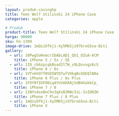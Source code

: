 ```yaml
---
layout: produk-casinghp
title: Teen Wolf Stilinski 24 iPhone Case
categories: apple

# Produk
product-title: Teen Wolf Stilinski 24 iPhone Case
harga: 90000
sku: hn-1399
image-drive: 1mQsiOfkj1-Xy5M65jz97broG5xa-Biti
gallery:
  - url: 10Pwg5oHnmcrIbAbLAD1_QU1_OZuA-6CM
    title: iPhone 5 / 5s / SE
  - url: 1I0_cb6zpcqkBsod2lTW_s9LQvvvgz6cS
    title: iPhone 6 / 6s
  - url: 1VTvkhO7f0SDIWYQTwfVXkqBcbOEQlN0a
    title: iPhone 6 Plus / 6s Plus
  - url: 1FOY0fIGFO0iq4YnVAkRAjSdB4XakkCp_
    title: iPhone 7 / 8
  - url: 11NYx4osBnC9x3qXzB3RWc3iL-3zZd0ZH
    title: iPhone 7 Plus / 8 Plus
  - url: 1mQsiOfkj1-Xy5M65jz97broG5xa-Biti
    title: iPhone X
---
```

